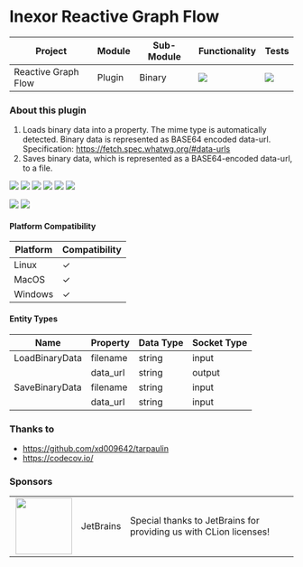 # Inexor Reactive Graph Flow

| Project             | Module | Sub-Module | Functionality                                                        | Tests                                                                                                                                                      |
|---------------------|--------|------------|----------------------------------------------------------------------|------------------------------------------------------------------------------------------------------------------------------------------------------------|
| Reactive Graph Flow | Plugin | Binary     | <img src="https://img.shields.io/badge/state-completed-brightgreen"> | [<img src="https://img.shields.io/codecov/c/github/inexorgame/inexor-rgf-plugin-binary">](https://app.codecov.io/gh/inexorgame/inexor-rgf-plugin-binary)   |

### About this plugin

1. Loads binary data into a property. The mime type is automatically detected. Binary data is represented as BASE64 encoded data-url. Specification: https://fetch.spec.whatwg.org/#data-urls
2. Saves binary data, which is represented as a BASE64-encoded data-url, to a file.

[<img src="https://img.shields.io/badge/Language-Rust-brightgreen">](https://www.rust-lang.org/)
[<img src="https://img.shields.io/badge/Platforms-Linux%20%26%20Windows-brightgreen">]()
[<img src="https://img.shields.io/github/actions/workflow/status/inexorgame/inexor-rgf-plugin-binary/rust.yml">](https://github.com/inexorgame/inexor-rgf-plugin-binary/actions?query=workflow%3ARust)
[<img src="https://img.shields.io/github/last-commit/inexorgame/inexor-rgf-plugin-binary">]()
[<img src="https://img.shields.io/github/languages/code-size/inexorgame/inexor-rgf-plugin-binary">]()
[<img src="https://img.shields.io/codecov/c/github/inexorgame/inexor-rgf-plugin-binary">](https://app.codecov.io/gh/inexorgame/inexor-rgf-plugin-binary)

[<img src="https://img.shields.io/github/license/inexorgame/inexor-rgf-plugin-binary">](https://github.com/inexorgame/inexor-rgf-plugin-binary/blob/main/LICENSE)
[<img src="https://img.shields.io/discord/698219248954376256?logo=discord">](https://discord.com/invite/acUW8k7)

#### Platform Compatibility

| Platform | Compatibility |
|----------|---------------|
| Linux    | ✓             |
| MacOS    | ✓             |
| Windows  | ✓             |

#### Entity Types

| Name           | Property           | Data Type | Socket Type |
|----------------|--------------------|-----------|-------------|
| LoadBinaryData | filename           | string    | input       |
|                | data_url           | string    | output      |
| SaveBinaryData | filename           | string    | input       |
|                | data_url           | string    | input       |

### Thanks to

* https://github.com/xd009642/tarpaulin
* https://codecov.io/

### Sponsors

|                                                                                                                                                                                                                              |           |                                                                   |
|------------------------------------------------------------------------------------------------------------------------------------------------------------------------------------------------------------------------------|-----------|-------------------------------------------------------------------|
| <a href="https://www.jetbrains.com/?from=github.com/inexorgame"><img align="right" width="100" height="100" src="https://raw.githubusercontent.com/inexorgame/inexor-rgf-plugin-binary/main/docs/images/icon_CLion.svg"></a> | JetBrains | Special thanks to JetBrains for providing us with CLion licenses! |
